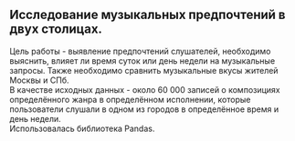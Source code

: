 ## Исследование музыкальных предпочтений в двух столицах.
Цель работы - выявление предпочтений слушателей, необходимо выяснить, влияет ли время суток или день недели на музыкальные запросы. Также необходимо сравнить музыкальные вкусы жителей Москвы и СПб.  
В качестве исходных данных - около 60 000 записей о композициях определённого жанра в определённом исполнении, которые пользователи слушали в одном из городов в определённое время и день недели.  
Использовалась библиотека Pandas.
